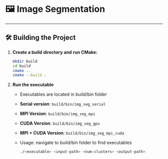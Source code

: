 # 🖼️ Image Segmentation

---

## 🛠️ Building the Project

1. **Create a build directory and run CMake:**

   ```bash
   mkdir build
   cd build
   cmake ..
   cmake --build .
   ```

2. **Run the executable**
   - Executables are located in build/bin folder
   - **Serial version**: `build/bin/img_seg_serial`  
   - **MPI Version**: `build/bin/img_seg_mpi`
   - **CUDA Version**: `build/bin/img_seg_gpu`
   - **MPI + CUDA Version**: `build/bin/img_seg_mpi_cuda`
   - Usage: navigate to build/bin folder to find executables

     ```bash
     ./<executable> <input-path> <num-clusters> <output-path>
     ```
